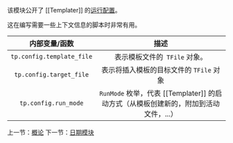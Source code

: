 该模块公开了 [[Templater]] 的[运行配置](https://github.com/SilentVoid13/Templater/blob/master/src/Templater.ts#L16)。

这在编写需要一些上下文信息的脚本时非常有用。

|       内部变量/函数       |                             描述                             |
| :-----------------------: | :----------------------------------------------------------: |
| `tp.config.template_file` |                表示模板文件的` TFile` 对象。                 |
|  `tp.config.target_file`  |           表示将插入模板的目标文件的 `TFile` 对象            |
|   `tp.config.run_mode`    | `RunMode` 枚举，代表 [[Templater]] 的启动方式（从模板创建新的，附加到活动文件，...） |


上一节：[概论](概论.md) 下一节：[日期模块](日期模块.md)

